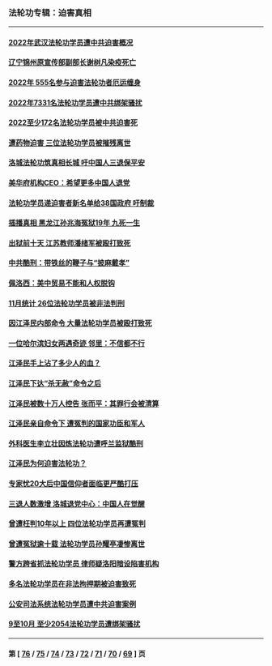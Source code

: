 ### 法轮功专辑：迫害真相
---
#### [2022年武汉法轮功学员遭中共迫害概况](../../pages/nf4379/n13906471.md?01160430) 
#### [辽宁锦州原宣传部副部长谢树凡染疫死亡](../../pages/nf4379/n13904044.md?01160430) 
#### [2022年 555名参与迫害法轮功者厄运缠身](../../pages/nf4379/n13903134.md?01160430) 
#### [2022年7331名法轮功学员遭中共绑架骚扰](../../pages/nf4379/n13901725.md?01160430) 
#### [2022至少172名法轮功学员被中共迫害死](../../pages/nf4379/n13900831.md?01160430) 
#### [遭药物迫害 三位法轮功学员被摧残离世](../../pages/nf4379/n13893822.md?01160430) 
#### [洛城法轮功筑真相长城 吁中国人三退保平安](../../pages/nf4379/n13892471.md?01160430) 
#### [美华府机构CEO：希望更多中国人退党](../../pages/nf4379/n13890897.md?01160430) 
#### [法轮功学员递迫害者新名单给38国政府 吁制裁](../../pages/nf4379/n13891149.md?01160430) 
#### [插播真相 黑龙江孙兆海冤狱19年 九死一生](../../pages/nf4379/n13889193.md?01160430) 
#### [出狱前十天 江苏教师潘绪军被殴打致死](../../pages/nf4379/n13888230.md?01160430) 
#### [中共酷刑：带铁丝的鞭子与“披麻戴孝”](../../pages/nf4379/n13887863.md?01160430) 
#### [佩洛西：美中贸易不能和人权脱钩](../../pages/nf4379/n13884884.md?01160430) 
#### [11月统计 26位法轮功学员被非法判刑](../../pages/nf4379/n13884724.md?01160430) 
#### [因江泽民内部命令 大量法轮功学员被殴打致死](../../pages/nf4379/n13877409.md?01160430) 
#### [一位哈尔滨妇女两遇奇迹 邻里：不信都不行](../../pages/nf4379/n13878017.md?01160430) 
#### [江泽民手上沾了多少人的血？](../../pages/nf4379/n13880318.md?01160430) 
#### [江泽民下达“杀无赦”命令之后](../../pages/nf4379/n13878084.md?01160430) 
#### [江泽民被数十万人控告 张而平：其罪行会被清算](../../pages/nf4379/n13878074.md?01160430) 
#### [江泽民亲自命令下 遭冤判的国家功臣和军人](../../pages/nf4379/n13876685.md?01160430) 
#### [外科医生李立壮因炼法轮功遭呼兰监狱酷刑](../../pages/nf4379/n13875403.md?01160430) 
#### [江泽民为何迫害法轮功？](../../pages/nf4379/n13876324.md?01160430) 
#### [专家忧20大后中国信仰者面临更严酷打压](../../pages/nf4379/n13874993.md?01160430) 
#### [三退人数激增 洛城退党中心：中国人在觉醒](../../pages/nf4379/n13874224.md?01160430) 
#### [曾遭枉判10年以上 四位法轮功学员再遭冤判](../../pages/nf4379/n13872398.md?01160430) 
#### [曾遭冤狱逾十载 法轮功学员孙耀亭凄惨离世](../../pages/nf4379/n13871692.md?01160430) 
#### [警方跨省抓法轮功学员 律师疑洛阳暗设陷害机构](../../pages/nf4379/n13870178.md?01160430) 
#### [多名法轮功学员在非法拘押期被迫害致死](../../pages/nf4379/n13870463.md?01160430) 
#### [公安司法系统法轮功学员遭中共迫害案例](../../pages/nf4379/n13869580.md?01160430) 
#### [9至10月 至少2054法轮功学员遭绑架骚扰](../../pages/nf4379/n13867111.md?01160430) 

---
#### 第 [ [76](./76.md?01160430) / [75](./75.md?01160430) / [74](./74.md?01160430) / [73](./73.md?01160430) / [72](./72.md?01160430) / [71](./71.md?01160430) / [70](./70.md?01160430) / [69](./69.md?01160430) ] 页

